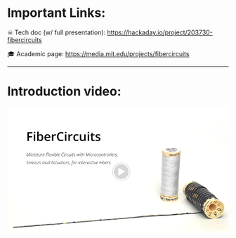 # Important Links:

☠︎ Tech doc (w/ full presentation): https://hackaday.io/project/203730-fibercircuits

🎓 Academic page: https://media.mit.edu/projects/fibercircuits

______________________

# Introduction video:

<a href="https://drive.google.com/file/d/1kdXWs3BDAerae0YqgsB41mT_l99dUZgY/preview">
  <img src="https://raw.githubusercontent.com/FiberCircuits/.github/main/profile/FiberCircuits.png" alt="FiberCircuits Video" width="750"/>
</a>
